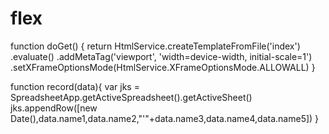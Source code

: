 # flex
function doGet() {
  return HtmlService.createTemplateFromFile('index')
  .evaluate()
  .addMetaTag('viewport', 'width=device-width, initial-scale=1')
  .setXFrameOptionsMode(HtmlService.XFrameOptionsMode.ALLOWALL) 
}

function record(data){
  var jks = SpreadsheetApp.getActiveSpreadsheet().getActiveSheet()
  jks.appendRow([new Date(),data.name1,data.name2,"'"+data.name3,data.name4,data.name5])
}
